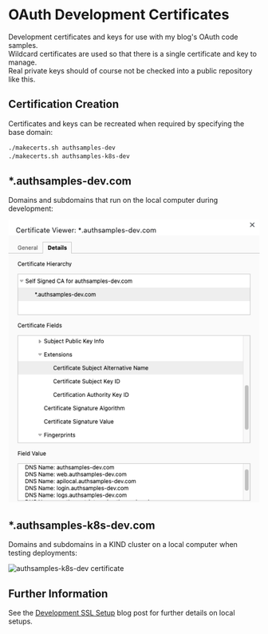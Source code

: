 # OAuth Development Certificates

Development certificates and keys for use with my blog's OAuth code samples.\
Wildcard certificates are used so that there is a single certificate and key to manage.\
Real private keys should of course not be checked into a public repository like this.

## Certification Creation

Certificates and keys can be recreated when required by specifying the base domain:

```bash
./makecerts.sh authsamples-dev
./makecerts.sh authsamples-k8s-dev
```

## *.authsamples-dev.com

Domains and subdomains that run on the local computer during development:

![authsamples-dev certificate](./doc/authsamples-dev.png)

## *.authsamples-k8s-dev.com

Domains and subdomains in a KIND cluster on a local computer when testing deployments:

![authsamples-k8s-dev certificate](./doc/authsamples-k8s-dev.png)

## Further Information

See the [Development SSL Setup](https://apisandclients.com/posts/developer-ssl-setup) blog post for further details on local setups.
